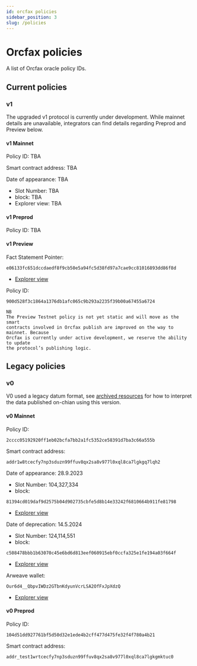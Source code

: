 ```yaml
---
id: orcfax policies
sidebar_position: 3
slug: /policies
---
```


# Orcfax policies

A list of Orcfax oracle policy IDs.

## Current policies

### v1

The upgraded v1 protocol is currently under development. While mainnet details
are unavailable, integrators can find details regarding Preprod and Preview
below.

#### v1 Mainnet

Policy ID: TBA

Smart contract address: TBA

Date of appearance: TBA
  * Slot Number: TBA
  * block: TBA
  * Explorer view: TBA

#### v1 Preprod

Policy ID: TBA

#### v1 Preview

Fact Statement Pointer:

```test
e06133fc651dccdaedf8f9cb50e5a94fc5d38fd97a7cae9cc81016893dd86f8d
```

  * [Explorer view](https://preview.cexplorer.io/tx/e06133fc651dccdaedf8f9cb50e5a94fc5d38fd97a7cae9cc81016893dd86f8d)

Policy ID:

```test
900d528f3c1864a1376db1afc065c9b293a2235f39b00a67455a6724
```

```text
NB
The Preview Testnet policy is not yet static and will move as the smart
contracts involved in Orcfax publish are improved on the way to mainnet. Because
Orcfax is currently under active development, we reserve the ability to update
the protocol’s publishing logic.
```

## Legacy policies

### v0

V0 used a legacy datum format, see [archived resources][archive-1] for how to
interpret the data published on-chian using this version.

[archive-1]: archived-resources#in-use

#### v0 Mainnet

Policy ID:

```text
2cccc05192920ff1eb02bcfa7bb2a1fc5352ce58391d7ba3c66a555b
```

Smart contract address:

```text
addr1w8tcecfy7np3sduzn99ffuv8qx2sa8v977l0xql8ca7lgkgq7lqh2
```

Date of appearance: 28.9.2023
  * Slot Number: 104,327,334
  * block:

  ```text
  81394cd019daf9d2575b04d902735cbfe5d8b14e33242f6810664b911fe81798
  ```

  * [Explorer view](https://cexplorer.io/tx/51f35f76b06923344e8bfb5743b6ab8e65e2afdce8ef578ccf979cb0ffcb1bab)

Date of deprecation: 14.5.2024
  * Slot Number: 124,114,551
  * block:

  ```text
  c508478bbb1b63070c45e6bd6d813eef060915ebf0ccfa325e1fe194a03f664f
  ```

  * [Explorer view](https://cexplorer.io/tx/63e6f7b3f1ca150213be192f09ef14701336962d555ac0eeac49650e08d2a61c)

Arweave wallet:

```text
Our6d4__QbpvIWDz2GTbnKdyunVcrLSA2OfFxJpXdzQ
```

  * [Explorer view](https://arscan.io/address/Our6d4__QbpvIWDz2GTbnKdyunVcrLSA2OfFxJpXdzQ)

#### v0 Preprod

Policy ID:

```text
104d51dd927761bf5d50d32e1ede4b2cff477d475fe32f4f780a4b21
```

Smart contract address:

```text
addr_test1wrtcecfy7np3sduzn99ffuv8qx2sa8v977l0xql8ca7lgkgmktuc0
```
